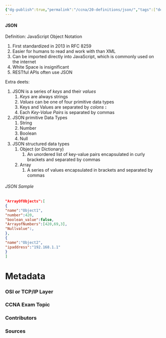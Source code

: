 ```yaml
---
{"dg-publish":true,"permalink":"/ccna/20-definitions/json/","tags":["defs_ccna"]}
---
```


#### JSON
Definition: JavaScript Object Notation
1. First standardized in 2013 in RFC 8259
2. Easier for humans to read and work with than XML
3. Can be imported directly into JavaScript, which is commonly used on the internet
4. White Space is insignificant
5. RESTful APIs often use JSON

Extra deets: 
1. JSON is a series of *keys* and their *values*
	1. *Keys* are always strings
	2. *Values* can be one of four primitive data types
	3. Keys and Values are separated by *colons* **:**
	4. Each *Key-Value Pairs* is separated by commas
2. JSON primitive Data Types
	1. String
	2. Number
	3. Boolean
	4. Null
3. JSON structured data types
	1. Object (or Dictionary)
		1. An unordered list of key-value pairs encapsulated in curly brackets and separated by commas
	2. Array
		1. A series of values encapsulated in brackets and separated by commas
###### JSON Sample
```JSON
"ArrayOfObjects":[
{
"name":"Object1",
"number":420,
"boolean_value":false,
"ArrayofNumbers":[420,69,3],
"Nullvalue":,
},
{
"name":"Object2",
"ipaddress":"192.168.1.1"
}
]
```


# Metadata
### OSI or TCP/IP Layer

### CCNA Exam Topic

### Contributors

### Sources
